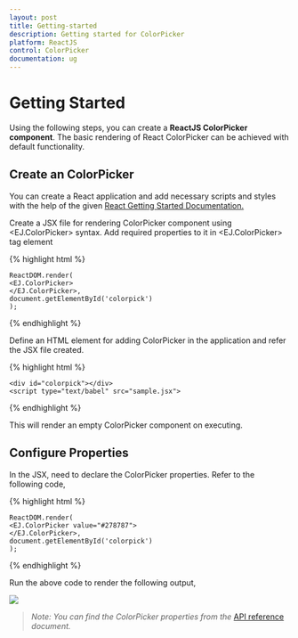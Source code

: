 ```yaml
---
layout: post
title: Getting-started 
description: Getting started for ColorPicker
platform: ReactJS
control: ColorPicker
documentation: ug
---
```


# Getting Started

Using the following steps, you can create a **ReactJS ColorPicker component**. The basic rendering of React ColorPicker can be achieved with default functionality.

## Create an ColorPicker

You can create a React application and add necessary scripts and styles with the help of the given [React Getting Started Documentation.](https://help.syncfusion.com/reactjs/overview)

Create a JSX file for rendering ColorPicker component using &lt;EJ.ColorPicker&gt; syntax. Add required properties to it in &lt;EJ.ColorPicker&gt; tag element

{% highlight html %}

    ReactDOM.render(
    <EJ.ColorPicker>
    </EJ.ColorPicker>,
    document.getElementById('colorpick')
    );    

{% endhighlight %}

Define an HTML element for adding ColorPicker in the application and refer the JSX file created.

{% highlight html %}

    <div id="colorpick"></div>
    <script type="text/babel" src="sample.jsx">

{% endhighlight %}

This will render an empty ColorPicker component on executing.

## Configure Properties

In the JSX, need to declare the ColorPicker properties. Refer to the following code,

{% highlight html %}

    ReactDOM.render(
    <EJ.ColorPicker value="#278787">
    </EJ.ColorPicker>,
    document.getElementById('colorpick')
    );

{% endhighlight %}


Run the above code to render the following output,

![](Getting-Started_images/Getting-Started_img1.PNG)


> _Note:_ _You can find the ColorPicker properties from the_ [API reference](https://help.syncfusion.com/api/js/ejcolorpicker) _document._



